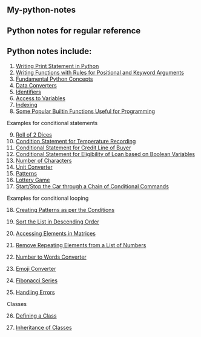 ## My-python-notes
## Python notes for regular reference

## Python notes include:

1. [Writing Print Statement in Python](#Writing-print-statement-in-python)
2. [Writing Functions with Rules for Positional and Keyword Arguments](#Writing-functions-with-rules-for-positional-and-keyword-arguments)
3. [Fundamental Python Concepts](#Fundamental-Python-concepts)
4. [Data Converters](#Data-converters)
5. [Identifiers](#Identifiers)
6. [Access to Variables](#Access-to-variables)
7. [Indexing](#INDEXING)
8. [Some Popular Builtin Functions Useful for Programming](#Some-popular-builtin-functions-useful-for-programming)      

Examples for conditional statements  

9. [Roll of 2 Dices](#Roll-of-two-dices)
10. [Condition Statement for Temperature Recording](#Condition-statement-for-temperature-recording)
11. [Conditional Statement for Credit Line of Buyer](#Conditional-statement-for-credit-line-of-buyer)
12. [Conditional Statement for Eligibility of Loan based on Boolean Variables](#Conditional-statement-for-eligibility-of-loan-based-on-boolaean-variables)
13. [Number of Characters](#Number-of-charcters)
14. [Unit Converter](#Unit-Converter)
15. [Patterns](#Patterns)
16. [Lottery Game](#Lottery-game)
17. [Start/Stop the Car through a Chain of Conditional Commands](#Start/Stop-the-car-through-a-chain-of-conditional-commands)

Examples for conditional looping

18. [Creating Patterns as per the Conditions](#Creating-patters-as-per-the-conditions)
19. [Sort the List in Descending Order](#Sort-the-list-in-descending-order)
20. [Accessing Elements in Matrices](#Accessing-elements-in-matrices)
21. [Remove Repeating Elements from a List of Numbers](#Remove-repeating-elements-from-a-list-of-numbers)
22. [Number to Words Converter](#Number-to-words-converter)
23. [Emoji Converter](#Emoji-Converter)
24. [Fibonacci Series](#Fibinocci-series)

25. [Handling Errors](#Handling-errors)


Classes

26. [Defining a Class](#Defining-a-class)

27. [Inheritance of Classes](#Inheritance-of-classes)
